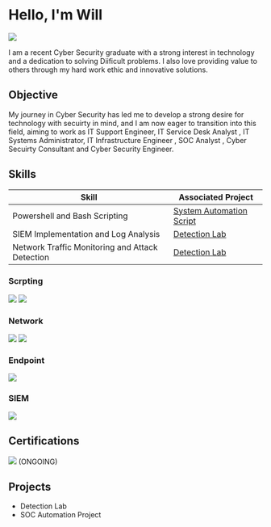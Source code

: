 # Hello, I'm Will
<a href="https://linkedin.com/in/will-eze"><img src="https://img.shields.io/badge/-LinkedIn-0072b1?&style=for-the-badge&logo=linkedin&logoColor=white" /></a>

I am a recent Cyber Security graduate with a strong interest in technology and a dedication to solving Diificult problems. I also love providing value to others through my hard work ethic and innovative solutions. 

## Objective
My journey in Cyber Security has led me to develop a strong desire for technology with secuirty in mind, and I am now eager to transition into this field, aiming to work as  IT Support Engineer, IT Service Desk Analyst , IT Systems Administrator, IT Infrastructure Engineer , SOC Analyst , Cyber Secuirty Consultant and Cyber Security Engineer.

## Skills

| Skill                                         | Associated Project         |
|-----------------------------------------------|----------------------------|
| Powershell and Bash Scripting | <a href="https://github.com/ezeworker/System-Automation-Script-/blob/main/README.md">System Automation Script</a>|
| SIEM Implementation and Log Analysis          | <a href="https://google.com">Detection Lab</a>|
| Network Traffic Monitoring and Attack Detection | <a href="https://google.com">Detection Lab</a>|

### Scrpting 
<div>
    <img src="https://img.shields.io/badge/-PowerShell-5391FE?&style=for-the-badge&logo=powershell&logoColor=white" />
    <img src="https://img.shields.io/badge/-Bash-4EAA25?&style=for-the-badge&logo=gnubash&logoColor=white" />
</div>


### Network
<div> 
    <img src="https://img.shields.io/badge/-Wireshark-1679A7?&style=for-the-badge&logo=Wireshark&logoColor=white" />
    <img src="https://img.shields.io/badge/-Suricata-EF3B2D?&style=for-the-badge&logo=Suricata&logoColor=white" />
</div>

### Endpoint
<div>
    <img src="https://img.shields.io/badge/-Microsoft_Defender_for_Endpoint-00A4EF?&style=for-the-badge&logo=Microsoft&logoColor=white" />
</div>

### SIEM
<div>
    <img src="https://img.shields.io/badge/-Splunk-000000?&style=for-the-badge&logo=Splunk&logoColor=white" />
</div>

## Certifications
<div>
<img src="https://img.shields.io/badge/-Security%2B-FF0000?&style=for-the-badge&logo=CompTIA&logoColor=white" /> (ONGOING)
</div>

## Projects
- Detection Lab
- SOC Automation Project
